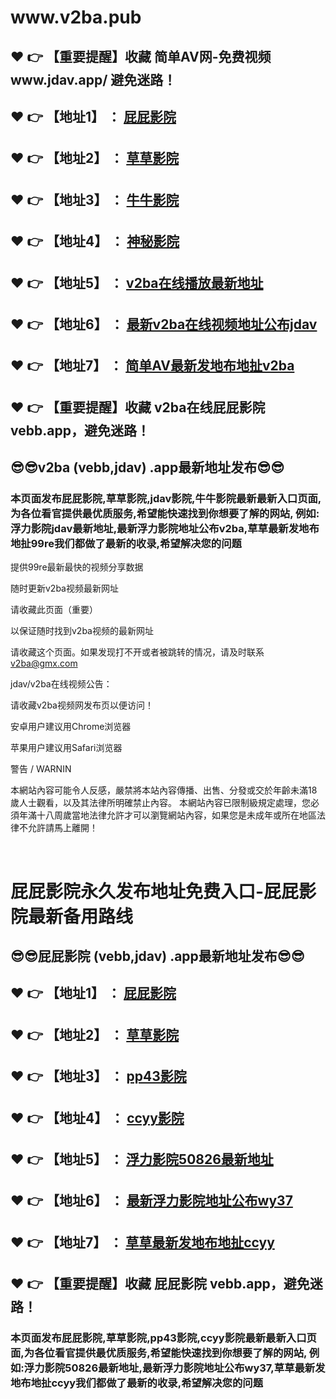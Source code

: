 <h1>www.v2ba.pub</h1>
<h2>❤️ 👉 【重要提醒】收藏 简单AV网-免费视频 www.jdav.app/ 避免迷路！</h2>
<h2>❤️ 👉 【地址1】 ： <a href="https://www.jdavv.com">屁屁影院</a> </h2>
<h2>❤️ 👉 【地址2】 ： <a href="https://www.jdav.club">草草影院</a> </h2>
<h2>❤️ 👉 【地址3】 ： <a href="https://www.jdav.bet">牛牛影院</a> </h2>
<h2>❤️ 👉 【地址4】 ： <a href="https://www.jdav.today">神秘影院</a> </h2>
<h2>❤️ 👉 【地址5】 ： <a href="https://www.jdav.world">v2ba在线播放最新地址</a> </h2>
<h2>❤️ 👉 【地址6】 ： <a href="https://www.jdav.co">最新v2ba在线视频地址公布jdav</a> </h2>
<h2>❤️ 👉 【地址7】 ： <a href="https://www.jdav.space">简单AV最新发地布地扯v2ba</a> </h2>
<h2>❤️ 👉 【重要提醒】收藏 v2ba在线屁屁影院 vebb.app，避免迷路！</h2>
<h2>😎😎v2ba (vebb,jdav) .app最新地址发布😎😎 </h2>

<h3>本页面发布屁屁影院,草草影院,jdav影院,牛牛影院最新最新入口页面,为各位看官提供最优质服务,希望能快速找到你想要了解的网站,
例如:浮力影院jdav最新地址,最新浮力影院地址公布v2ba,草草最新发地布地扯99re我们都做了最新的收录,希望解决您的问题</h3>
</h1>
<p>提供99re最新最快的视频分享数据</p>
<p>随时更新v2ba视频最新网址</p>
<p>请收藏此页面（重要）</p>
<p>以保证随时找到v2ba视频的最新网址</p>
<p>请收藏这个页面。如果发现打不开或者被跳转的情况，请及时联系<a href="mailto:v2ba@gmx.com">v2ba@gmx.com</a></p>
<p>jdav/v2ba在线视频公告：</p>
<p>请收藏v2ba视频网发布页以便访问！</p>
<p>安卓用户建议用Chrome浏览器</p>
<p>苹果用户建议用Safari浏览器</p>
<p>警告 / WARNIN</p>
<p>本網站內容可能令人反感，嚴禁將本站內容傳播、出售、分發或交於年齡未滿18歲人士觀看，以及其法律所明確禁止內容。
本網站內容已限制級規定處理，您必須年滿十八周歲當地法律允許才可以瀏覽網站內容，如果您是未成年或所在地區法律不允許請馬上離開！</p>
﻿<h1>屁屁影院永久发布地址免费入口-屁屁影院最新备用路线</h1>
<h2>😎😎屁屁影院 (vebb,jdav) .app最新地址发布😎😎 </h2>
<h2>❤️ 👉 【地址1】 ： <a href="https://jdav.house">屁屁影院</a> </h2>
<h2>❤️ 👉 【地址2】 ： <a href="https://jdav.email">草草影院</a> </h2>
<h2>❤️ 👉 【地址3】 ： <a href="https://jdav.design">pp43影院</a> </h2>
<h2>❤️ 👉 【地址4】 ： <a href="https://jdav.digital">ccyy影院</a> </h2>
<h2>❤️ 👉 【地址5】 ： <a href="https://jdav.solutions">浮力影院50826最新地址</a> </h2>
<h2>❤️ 👉 【地址6】 ： <a href="https://jdav.quest">最新浮力影院地址公布wy37</a> </h2>
<h2>❤️ 👉 【地址7】 ： <a href="https://jdav.website">草草最新发地布地扯ccyy</a> </h2>
<h2>❤️ 👉 【重要提醒】收藏 屁屁影院 vebb.app，避免迷路！</h2>

<h3>本页面发布屁屁影院,草草影院,pp43影院,ccyy影院最新最新入口页面,为各位看官提供最优质服务,希望能快速找到你想要了解的网站,
例如:浮力影院50826最新地址,最新浮力影院地址公布wy37,草草最新发地布地扯ccyy我们都做了最新的收录,希望解决您的问题</h3>

